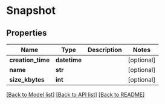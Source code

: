 # Snapshot

## Properties
Name | Type | Description | Notes
------------ | ------------- | ------------- | -------------
**creation_time** | **datetime** |  | [optional] 
**name** | **str** |  | [optional] 
**size_kbytes** | **int** |  | [optional] 

[[Back to Model list]](../README.md#documentation-for-models) [[Back to API list]](../README.md#documentation-for-api-endpoints) [[Back to README]](../README.md)


